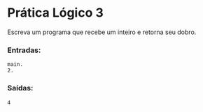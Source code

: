# Prática Lógico 3

Escreva um programa que recebe um inteiro e retorna seu dobro.

### Entradas:
    main.
    2.

### Saídas:
    4

